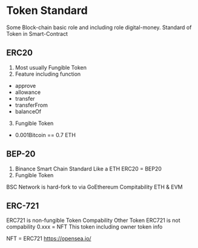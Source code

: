 # Token Standard

Some Block-chain basic role and including role digital-money.
Standard of Token in Smart-Contract


## ERC20

1. Most usually Fungible Token
2. Feature including function
- approve 
- allowance
- transfer 
- transferFrom
- balanceOf 

3. Fungible Token
- 0.001Bitcoin == 0.7 ETH

## BEP-20

1. Binance Smart Chain Standard
Like a ETH ERC20 = BEP20
2. Fungible Token

BSC Network is hard-fork to via GoEthereum
Compitability ETH & EVM

## ERC-721

ERC721 is non-fungible Token
Compability Other Token
ERC721 is not compability 0.xxx  = NFT
This token including owner token info

NFT = ERC721
https://opensea.io/
